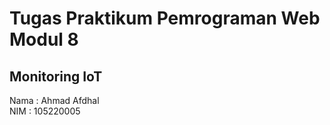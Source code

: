 # Tugas Praktikum Pemrograman Web Modul 8

## Monitoring IoT

Nama : Ahmad Afdhal<br>
NIM : 105220005
